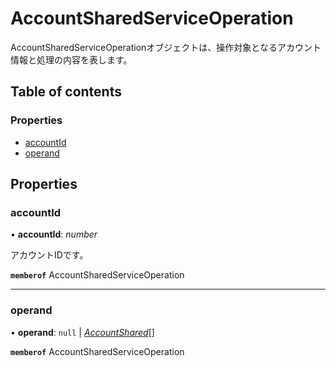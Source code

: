 # AccountSharedServiceOperation


<div lang=\"ja\">AccountSharedServiceOperationオブジェクトは、操作対象となるアカウント情報と処理の内容を表します。</div> 

## Table of contents

### Properties

- [accountId](accountsharedserviceoperation.md#accountid)
- [operand](accountsharedserviceoperation.md#operand)

## Properties

### accountId

• **accountId**: *number*

<div lang=\"ja\">アカウントIDです。</div> 

**`memberof`** AccountSharedServiceOperation

___

### operand

• **operand**: ``null`` \| [*AccountShared*](accountshared.md)[]

**`memberof`** AccountSharedServiceOperation
